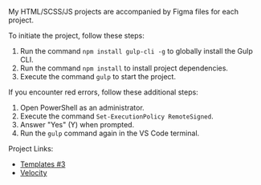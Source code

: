 My HTML/SCSS/JS projects are accompanied by Figma files for each project.

To initiate the project, follow these steps:

1. Run the command `npm install gulp-cli -g` to globally install the Gulp CLI.
2. Run the command `npm install` to install project dependencies.
3. Execute the command `gulp` to start the project.

If you encounter red errors, follow these additional steps:

1. Open PowerShell as an administrator.
2. Execute the command `Set-ExecutionPolicy RemoteSigned`.
3. Answer "Yes" (Y) when prompted.
4. Run the `gulp` command again in the VS Code terminal.

Project Links:
- [Templates #3](https://www.figma.com/file/YsfjeAFFHecZ8KV8AMDu7t0J/Templates-%233.-More-on-Figma.info?node-id=1%3A2)
- [Velocity](https://www.figma.com/file/MTovtwrCmu8ftssnbTHvnY/Velocity?type=design&node-id=0%3A1&mode=dev)
